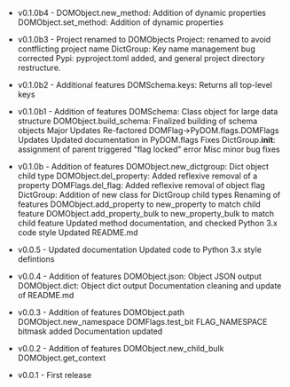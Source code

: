 * v0.1.0b4 - DOMObject.new_method: Addition of dynamic properties
            DOMObject.set_method: Addition of dynamic properties

* v0.1.0b3 - Project renamed to DOMObjects
            Project: renamed to avoid contflicting project name
            DictGroup: Key name management bug corrected
            Pypi: pyproject.toml added, and general project directory restructure.

* v0.1.0b2 - Additional features
            DOMSchema.keys: Returns all top-level keys

* v0.1.0b1 - Addition of features
            DOMSchema: Class object for large data structure
            DOMObject.build_schema: Finalized building of schema objects
        Major Updates
            Re-factored DOMFlag->PyDOM.flags.DOMFlags
        Updates
            Updated documentation in PyDOM.flags
        Fixes
            DictGroup.__init__: assignment of parent triggered "flag locked" error
            Misc minor bug fixes

* v0.1.0b - Addition of features
            DOMObject.new_dictgroup: Dict object child type
            DOMObject.del_property: Added reflexive removal of a property
            DOMFlags.del_flag: Added reflexive removal of object flag
            DictGroup: Addition of new class for DictGroup child types
        Renaming of features
            DOMObject.add_property to new_property to match child feature
            DOMObject.add_property_bulk to new_property_bulk to match child feature
        Updated method documentation, and checked Python 3.x code style
        Updated README.md

* v0.0.5 - Updated documentation
        Updated code to Python 3.x style defintions

* v0.0.4 - Addition of features
            DOMObject.json: Object JSON output
            DOMObject.dict: Object dict output
        Documentation cleaning and update of README.md

* v0.0.3 - Addition of features
            DOMObject.path
            DOMObject.new_namespace
            DOMFlags.test_bit
            FLAG_NAMESPACE bitmask added
        Documentation updated

* v0.0.2 - Addition of features
            DOMObject.new_child_bulk
            DOMObject.get_context

* v0.0.1 - First release
